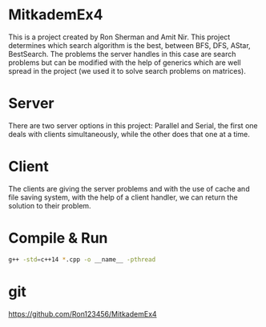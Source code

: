 # MitkademEx4
This is a project created by Ron Sherman and Amit Nir.
This project determines which search algorithm is the best, between BFS, DFS, AStar, BestSearch.
The problems the server handles in this case are search problems but can be modified with the help of generics which are well spread in the project (we used it to solve search problems on matrices).

# Server
There are two server options in this project: Parallel and Serial, the first one deals  with clients simultaneously, while the other does that one at a time.

# Client
The clients are giving the server problems and with the use of cache and file saving system, with the help of a client handler, we can return the solution to their problem.

# Compile & Run
```bash
g++ -std=c++14 *.cpp -o __name__ -pthread
```

# git 
https://github.com/Ron123456/MitkademEx4
